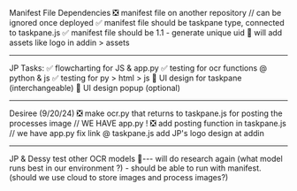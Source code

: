

Manifest File Dependencies
❎ manifest file on another repository // can be ignored once deployed
✅ manifest file should be taskpane type, connected to taskpane.js
✅ manifest file should be 1.1 - generate unique uid 
💉 will add assets like logo in addin > assets

-------------------------------------------------------------------------------------------------------

JP Tasks:
✅ flowcharting for JS & app.py
✅ testing for ocr functions @ python & js
✅ testing for py > html > js 
💉 UI design for taskpane (interchangeable)
💉 UI design popup (optional)

-------------------------------------------------------------------------------------------------------

Desiree (9/20/24)
❎ make ocr.py that returns to taskpane.js for posting the processes image // WE HAVE app.py !
❎ add posting function in taskpane.js // we have app.py
fix link @ taskpane.js
add JP's logo design at addin 


-------------------------------------------------------------------------------------------------------

JP & Dessy
test other OCR models 🤠--- will do research again
(what model runs best in our environment ?) - should be able to run with manifest.
(should we use cloud to store images and process images?)


